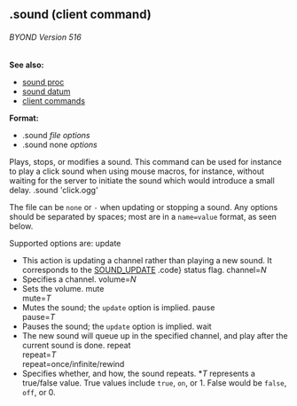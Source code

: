 ## .sound (client command) 
###### BYOND Version 516
**See also:**
+   [sound proc](/ref/proc/sound.md) 
+   [sound datum](/ref/sound.md) 
+   [client commands](/ref/%7Bskin%7D/commands.md) 
<!-- -->
**Format:**
+   .sound *file* *options*
+   .sound none *options*


Plays, stops, or modifies a sound. This command can be used for
instance to play a click sound when using mouse macros, for instance,
without waiting for the server to initiate the sound which would
introduce a small delay.
    .sound 'click.ogg'


The file can be `none` or `-` when updating or stopping a
sound. Any options should be separated by spaces; most are in a
`name=value` format, as seen below. 

Supported options are:
update
+   This action is updating a channel rather than playing a new sound.
    It corresponds to the [SOUND_UPDATE](/ref/sound/var/status.md) .code}
    status flag.
channel=*N*
+   Specifies a channel.
volume=*N*
+   Sets the volume.
mute\
mute=*T*
+   Mutes the sound; the `update` option is implied.
pause\
pause=*T*
+   Pauses the sound; the `update` option is implied.
wait
+   The new sound will queue up in the specified channel, and play after
    the current sound is done.
repeat\
repeat=*T*\
repeat=once/infinite/rewind
+   Specifies whether, and how, the sound repeats.
\**T* represents a true/false value. True values include `true`, `on`,
or 1. False would be `false`, `off`, or 0.